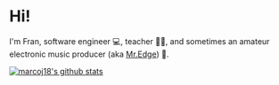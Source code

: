 # Hi!

I'm Fran, software engineer :computer:, teacher :man_teacher:, and sometimes an amateur electronic music producer (aka [Mr.Edge](https://soundcloud.com/misteredge)) :musical_keyboard:.

<a href="https://github.com/marcoj18">
	<img align="center" src="https://github-readme-stats.vercel.app/api?username=marcoj18&show_icons=true&include_all_commits=true&theme=gradiente&hide_border=true" alt="marcoj18's github stats" />
</a>
